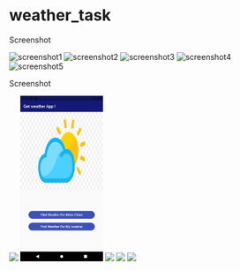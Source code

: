 # weather_task

Screenshot

![screenshot1](https://user-images.githubusercontent.com/48344341/132978333-c7adb4c0-064e-4908-80e8-bde7732c7b49.png)
![screenshot2](https://user-images.githubusercontent.com/48344341/132978299-e88b2e57-2852-432c-acb2-f2c18874dc7b.png)
![screenshot3](https://user-images.githubusercontent.com/48344341/132978301-b7c6a177-d32f-43ec-a3d6-f4cd5f01eba7.png)
![screenshot4](https://user-images.githubusercontent.com/48344341/132978303-b89ec620-c850-4f6b-8efc-a99a06645698.png)
![screenshot5](https://user-images.githubusercontent.com/48344341/132978339-cc87b4b6-5f32-4f0e-97ca-f2f38e0a2488.png)


Screenshot
<p>
  <img src="weather_task_bloc/assets/images/screenshot1.png" width="150",height="200" />
  <img src="assets/images/screenshot1.png" width="150",height="200" />
  <img src="weather_task_bloc/assets/images/screenshot1.png" width="150",height="200" />
  <img src="weather_task_bloc/assets/images/screenshot1.png" width="150",height="200" />
  <img src="weather_task_bloc/assets/images/screenshot1.png" width="150",height="200" />
</p>

